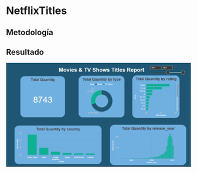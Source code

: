 # NetflixTitles
## Metodología

## Resultado
![Image Text](https://github.com/axelqc/NetflixTitles/blob/main/Dashboard.png)
